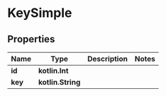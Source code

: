 
# KeySimple

## Properties
Name | Type | Description | Notes
------------ | ------------- | ------------- | -------------
**id** | **kotlin.Int** |  | 
**key** | **kotlin.String** |  | 




